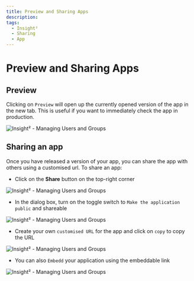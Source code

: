 ```yaml
---
title: Preview and Sharing Apps
description: 
tags:
  - Insight²
  - Sharing 
  - App
---
```


# Preview and Sharing Apps

## Preview

Clicking on `Preview` will open up the currently opened version of the app in the new tab. This is useful if you want to immediately check the app in production.



![Insight² - Managing Users and Groups](/_images/insight2/tutorial/sharing/preview.gif)



## Sharing an app

Once you have released a version of your app, you can share the app with others using a customised url. To share an app:

- Click on the **Share** button on the top-right corner



![Insight² - Managing Users and Groups](/_images/insight2/tutorial/sharing/share.png)



- In the dialog box, turn on the toggle switch to `Make the application public` and shareable



![Insight² - Managing Users and Groups](/_images/insight2/tutorial/sharing/toggle.png)



- Create your own `customised URL` for the app and click on `copy` to copy the URL



![Insight² - Managing Users and Groups](/_images/insight2/tutorial/sharing/url.png)



- You can also `Embedd` your application using the embeddable link



![Insight² - Managing Users and Groups](/_images/insight2/tutorial/sharing/embedd.png)


